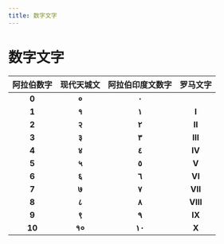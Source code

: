 ```yaml
---
title: 数字文字
---
```


# 数字文字


| 阿拉伯数字 | 现代天城文 | 阿拉伯印度文数字 | 罗马文字
|:-----:| :---: | :---: | :---: |
| **0** | **०** | **٠‎** |   |
| **1** | **१** | **١‎** | **I‎** |
| **2** | **२** | **٢‎** | **I‎I‎‎** |
| **3** | **३** | **٣‎** | **I‎I‎I‎‎** |
| **4** | **४** | **٤‎‎** | **I‎V** |
| **5** | **५** | **٥‎** | **V** |
| **6** | **६** | **٦‎‎** | **VI‎** |
| **7** | **७** | **٧‎** | **VII** |
| **8** | **८** | **٨** | **VIII‎** |
| **9** | **९** | **٩‎‎** | **IX** |
| **10** | **१०** | **١٠‎‎‎** | **X** |


